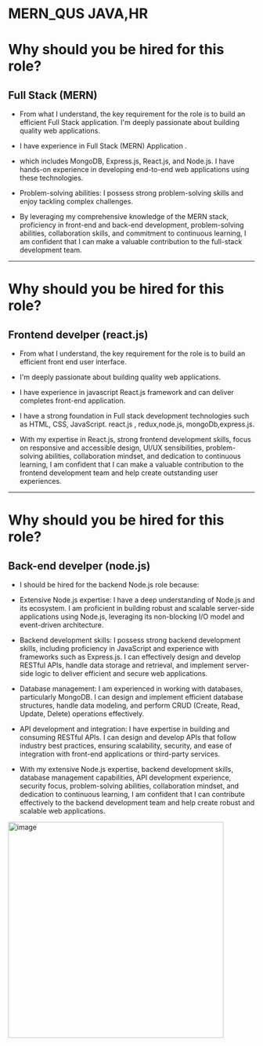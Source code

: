 # MERN_QUS JAVA,HR

# Why should you be hired for this role?

## Full Stack (MERN)
- From what I understand, the key requirement for the role is to build an efficient Full Stack application. I'm deeply passionate about building quality web applications. 

- I have experience in Full Stack (MERN) Application .

- which includes MongoDB, Express.js, React.js, and Node.js. I have hands-on experience in developing end-to-end web applications using these technologies.

- Problem-solving abilities: I possess strong problem-solving skills and enjoy tackling complex challenges.

- By leveraging my comprehensive knowledge of the MERN stack, proficiency in front-end and back-end development, problem-solving abilities, collaboration skills, and commitment to continuous learning, I am confident that I can make a valuable contribution to the full-stack development team.

---
# Why should you be hired for this role?

## Frontend develper (react.js)

- From what I understand, the key requirement for the role is to build an efficient front end user interface.

-  I'm deeply passionate about building quality web applications. 

-  I have experience in javascript React.js framework and can deliver completes front-end application.

- I have a strong foundation in Full stack development technologies such as HTML, CSS, JavaScript.
react.js , redux,node.js, mongoDb,express.js.

- With my expertise in React.js, strong frontend development skills, focus on responsive and accessible design, UI/UX sensibilities, problem-solving abilities, collaboration mindset, and dedication to continuous learning, I am confident that I can make a valuable contribution to the frontend development team and help create outstanding user experiences.

---

# Why should you be hired for this role?

## Back-end develper (node.js)

- I should be hired for the backend Node.js role because:

- Extensive Node.js expertise: I have a deep understanding of Node.js and its ecosystem. I am proficient in building robust and scalable server-side applications using Node.js, leveraging its non-blocking I/O model and event-driven architecture.

- Backend development skills: I possess strong backend development skills, including proficiency in JavaScript and experience with frameworks such as Express.js. I can effectively design and develop RESTful APIs, handle data storage and retrieval, and implement server-side logic to deliver efficient and secure web applications.

- Database management: I am experienced in working with databases, particularly MongoDB. I can design and implement efficient database structures, handle data modeling, and perform CRUD (Create, Read, Update, Delete) operations effectively.

- API development and integration: I have expertise in building and consuming RESTful APIs. I can design and develop APIs that follow industry best practices, ensuring scalability, security, and ease of integration with front-end applications or third-party services.

- With my extensive Node.js expertise, backend development skills, database management capabilities, API development experience, security focus, problem-solving abilities, collaboration mindset, and dedication to continuous learning, I am confident that I can contribute effectively to the backend development team and help create robust and scalable web applications.



<img width="440" alt="image" src="https://github.com/pattjoshi/MERN_QUS/assets/78966839/2d764382-30d3-4039-976b-9cc95357615b">




